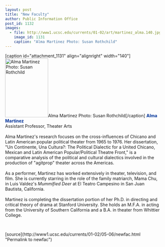 ```yaml
---
layout: post
title: "New Faculty"
author: Public Information Office
post_id: 1132
images:
  - file: http://www1.ucsc.edu/currents/01-02/art/martinez_alma.140.jpg
    image_id: 1131
    caption: "Alma Martinez Photo: Susan Rothchild"
---
```


[caption id="attachment_1131" align="alignright" width="140"]<a href="http://localhost/mysite/wp-content/uploads/2002/05/martinez_alma.140.jpg"><img class="size-full wp-image-1131" src="http://localhost/mysite/wp-content/uploads/2002/05/martinez_alma.140.jpg" alt="Alma Martinez Photo: Susan Rothchild" width="140" height="191" /></a>Alma Martinez Photo: Susan Rothchild[/caption]
<font color="#003399"><b>Alma Martinez<br></b></font>Assistant Professor, Theater Arts<br>
<br>
Alma Martinez's research focuses on the cross-influences of Chicano and Latin American popular political theater from 1965 to 1976. Her dissertation, "Un Continente, Una Cultura?: The Political Dialectic for a United Chicano, Mexican and Latin American Popular/Political Theatre Front," is a comparative analysis of the political and cultural dialectics involved in the production of "agitprop" theater across the Americas.<br>
<br>
As a performer, Martinez has worked extensively in theater, television, and film. She is currently starring in the role of the family matriarch, Mama Chu, in Luis Valdez's <i>Mummified Deer</i> at El Teatro Campesino in San Juan Bautista, California.<br>
<br>
Martinez is completing the dissertation portion of her Ph.D. in directing and critical theory of drama at Stanford University. She holds an M.F.A. in acting from the University of Southern California and a B.A. in theater from Whittier College.
<p>

  <br>
  </p>
[source](http://www1.ucsc.edu/currents/01-02/05-06/newfac.html "Permalink to newfac")
